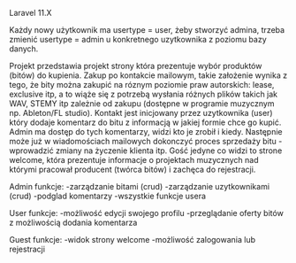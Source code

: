 Laravel 11.X 

Każdy nowy użytkownik ma usertype = user, żeby stworzyć admina, trzeba zmienić usertype = admin u konkretnego uzytkownika z poziomu bazy danych. 

Projekt przedstawia projekt strony która prezentuje wybór produktów (bitów) do kupienia. 
Zakup po kontakcie mailowym, takie założenie wynika z tego, że bity można zakupić na róznym poziomie praw autorskich: lease, exclusive itp, a to wiąże się z potrzebą wysłania różnych plików takich jak WAV, STEMY itp zależnie od zakupu (dostępne w programie muzycznym np. Ableton/FL studio). 
Kontakt jest inicjowany przez uzytkownika (user) który dodaje komentarz do bitu z informacją w jakiej formie chce go kupić. Admin ma dostęp do tych komentarzy, widzi kto je zrobił i kiedy. Następnie może już w wiadomościach mailowych dokonczyć proces sprzedaży bitu - wprowadzić zmiany na życzenie klienta itp. 
Gość jedyne co widzi to strone welcome, która prezentuje informacje o projektach muzycznych nad którymi pracował producent (twórca bitów) i zachęca do rejestracji.

Admin funkcje:
-zarządzanie bitami (crud)
-zarządzanie uzytkownikami (crud)
-podglad komentarzy
-wszystkie funkcje usera

User funkcje:
-możliwość edycji swojego profilu
-przeglądanie oferty bitów z możliwością dodania komentarza

Guest funkcje:
-widok strony welcome
-możliwość zalogowania lub rejestracji
